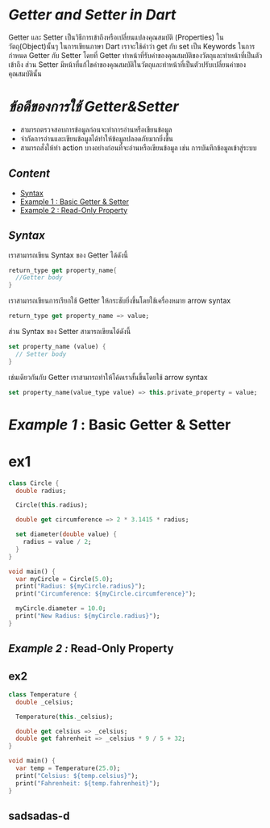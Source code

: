 # *Getter and Setter in Dart*
Getter และ Setter เป็นวิธีการเข้าถึงหรือเปลี่ยนแปลงคุณสมบัติ (Properties) ในวัตถุ(Object)นั้นๆ
ในการเขียนภาษา Dart เราจะใช้คำว่า get กับ set เป็น Keywords ในการกำหนด Getter กับ Setter
โดยที่ Getter ทำหน้าที่รับค่าของคุณสมบัติของวัตถุและทำหน้าที่เป็นตัวเข้าถึง ส่วน Setter มีหน้าที่แก้ไขค่าของคุณสมบัติในวัตถุและทำหน้าที่เป็นตัวปรับเปลี่ยนค่าของคุณสมบัตินั้น


  # *ข้อดีของการใช้ Getter&Setter*
  - สามารถตรวจสอบการข้อมูลก่อนจะทำการอ่านหรือเขียนข้อมูล
  - จำกัดการอ่านและเขียนข้อมูลได้ทำให้ข้อมูลปลอดภัยมากยิ่งขึ้น
  - สามารถสั่งให้ทำ action บางอย่างก่อนที่จะอ่านหรือเขียนข้อมูล เช่น การบันทึกข้อมูลเข้าสู่ระบบ
  

  ## *Content*
  - [Syntax](#syntax)
  - [Example 1 : Basic Getter & Setter](#example-1:-Basic-Getter-&-Setter)
  - [Example 2 : Read-Only Property](#ex2)

## *Syntax*
เราสามารถเขียน Syntax ของ Getter ได้ดังนี้
```dart
return_type get property_name{
  //Getter body
}
```
เราสามารถเขียนการเรียกใช้ Getter ให้กระชับยิ่งขึ้นโดยใช้เครื่องหมาย arrow syntax

```dart
return_type get property_name => value;
```
ส่วน Syntax ของ Setter สามารถเขียนได้ดังนี้
```dart
set property_name (value) {
  // Setter body
}
```
เช่นเดียวกันกับ Getter เราสามารถทำให้โค้ดเราสั้นขึ้นโดยใช้ arrow syntax
```dart
set property_name(value_type value) => this.private_property = value;
```

# *Example 1* : Basic Getter & Setter
# ex1
```dart
class Circle {
  double radius;

  Circle(this.radius);

  double get circumference => 2 * 3.1415 * radius;

  set diameter(double value) {
    radius = value / 2;
  }
}

void main() {
  var myCircle = Circle(5.0);
  print("Radius: ${myCircle.radius}");
  print("Circumference: ${myCircle.circumference}");

  myCircle.diameter = 10.0;
  print("New Radius: ${myCircle.radius}");
}
```
## *Example 2 :* Read-Only Property
## ex2 
```dart
class Temperature {
  double _celsius;

  Temperature(this._celsius);

  double get celsius => _celsius;
  double get fahrenheit => _celsius * 9 / 5 + 32;
}

void main() {
  var temp = Temperature(25.0);
  print("Celsius: ${temp.celsius}");
  print("Fahrenheit: ${temp.fahrenheit}");
}
```
## sadsadas-d
